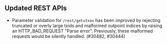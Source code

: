 Updated REST APIs
-----------------
- Parameter validation for `/rest/getutxos` has been improved by rejecting
  truncated or overly large txids and malformed outpoint indices by raising an
  HTTP_BAD_REQUEST "Parse error". Previously, these malformed requests would be
  silently handled. (#30482, #30444)

